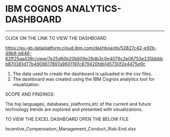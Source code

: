 # IBM COGNOS ANALYTICS-DASHBOARD

****
CLICK ON THE LINK TO VIEW THE DASHBOARD

https://eu-gb.dataplatform.cloud.ibm.com/dashboards/52827c42-e92b-49b9-b646-62ff25aa439c/view/7e25d60e20b609e26db3c0e4079c2e06753e235bbbbb870381d77b4909617897a9601197c879420fdb145730f2e4475e9c


1. The data used to create the dashboard is uploaded in the csv files.
2. The dashboard was created using the IBM Cognos analytics tool for visualization.

SCOPE AND FINDINGS:

The top languages, databases, platforms,etc of the current and future technology trends are explored and presented with visualizations.

TO VIEW THE EXCEL DASHBOARD OPEN THE BELOW FILE 

Incentive_Compensation_Management_Conduct_Risk-End.xlsx

